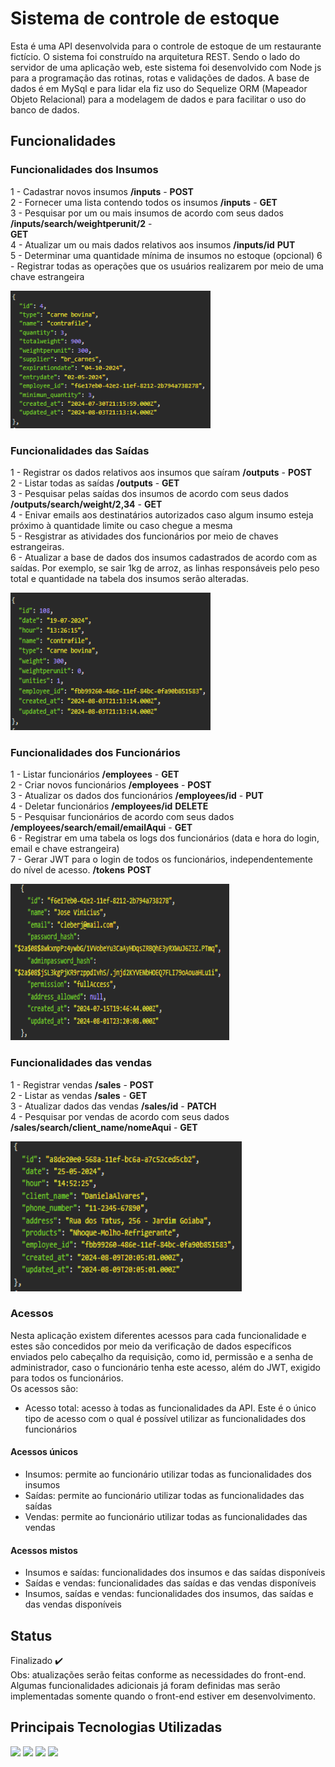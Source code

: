 # Sistema de controle de estoque
Esta é uma API desenvolvida para o controle de estoque de um restaurante fictício. O sistema foi construído na arquitetura
REST. Sendo o lado do servidor de uma aplicação web, este sistema foi desenvolvido com Node js para a programação das rotinas, rotas e validações de dados.
A base de dados é em MySql e para lidar ela fiz uso do Sequelize ORM (Mapeador Objeto Relacional) para a modelagem de dados e para facilitar o uso do banco de dados.

## Funcionalidades
### Funcionalidades dos Insumos

1 - Cadastrar novos insumos  <strong>/inputs</strong> - <strong>POST</strong> <br>
2 - Fornecer uma lista contendo todos os insumos  <strong>/inputs</strong> - <strong>GET</strong> <br>
3 - Pesquisar por um ou mais insumos de acordo com seus dados <strong>/inputs/search/weightperunit/2</strong> -   
    <strong>GET</strong> <br>
4 - Atualizar um ou mais dados relativos aos insumos <strong>/inputs/id</strong> <strong>PUT</strong> <br>
5 - Determinar uma quantidade mínima de insumos no estoque (opcional)
6 - Registrar todas as operações que os usuários realizarem por meio de uma chave estrangeira

<img src="https://github.com/LucasNasc3000/controle-de-estoque-restaurante/blob/master/requestExamples/inputs.PNG" height=220px width=320px>

### Funcionalidades das Saídas

1 - Registrar os dados relativos aos insumos que saíram <strong>/outputs</strong> - <strong>POST</strong> <br>
2 - Listar todas as saídas <strong>/outputs</strong> - <strong>GET</strong> <br>
3 - Pesquisar pelas saídas dos insumos de acordo com seus dados <strong>/outputs/search/weight/2,34</strong> - <strong>GET</strong> <br>
4 - Enivar emails aos destinatários autorizados caso algum insumo esteja próximo à quantidade limite ou caso chegue a mesma <br>
5 - Resgistrar as atividades dos funcionários por meio de chaves estrangeiras.<br>
6 - Atualizar a base de dados dos insumos cadastrados de acordo com as saídas. Por exemplo, se sair 1kg de arroz, as linhas responsáveis pelo peso total e quantidade na tabela dos insumos serão alteradas.

<img src="https://github.com/LucasNasc3000/controle-de-estoque-restaurante/blob/master/requestExamples/outputs.PNG" height=220px width=320px>

### Funcionalidades dos Funcionários

1 - Listar funcionários <strong>/employees</strong> - <strong>GET</strong> <br>
2 - Criar novos funcionários <strong>/employees</strong> - <strong>POST</strong> <br>
3 - Atualizar os dados dos funcionários <strong>/employees/id</strong> - <strong>PUT</strong> <br>
4 - Deletar funcionários <strong>/employees/id</strong> <strong>DELETE</strong> <br>
5 - Pesquisar funcionários de acordo com seus dados <strong>/employees/search/email/emailAqui</strong> -
 <strong>GET</strong> <br>
6 - Registrar em uma tabela os logs dos funcionários (data e hora do login, email e chave estrangeira) <br>
7 - Gerar JWT para o login de todos os funcionários, independentemente do nível de acesso. <strong>/tokens</strong> <strong>POST</strong> <br>

<img src="https://github.com/LucasNasc3000/controle-de-estoque-restaurante/blob/master/requestExamples/empl.PNG" height=250px width=350px>

### Funcionalidades das vendas

1 - Registrar vendas <strong>/sales</strong> - <strong>POST</strong> <br>
2 - Listar as vendas <strong>/sales</strong> - <strong>GET</strong> <br>
3 - Atualizar dados das vendas <strong>/sales/id</strong> - <strong>PATCH</strong> <br>
4 - Pesquisar por vendas de acordo com seus dados <strong>/sales/search/client_name/nomeAqui</strong> - <strong>GET</strong> <br>

<img src="https://github.com/LucasNasc3000/controle-de-estoque-restaurante/blob/master/requestExamples/Sales.PNG" height=240px width=370px> 

### Acessos

Nesta aplicação existem diferentes acessos para cada funcionalidade e estes são concedidos por meio da verificação de dados específicos enviados pelo cabeçalho da requisição, como id, permissão e a senha de administrador, caso o funcionário tenha este acesso, além do JWT, exigido para todos os funcionários.<br>Os acessos são:<br>
- Acesso total: acesso à todas as funcionalidades da API. Este é o único tipo de acesso com o qual é possível utilizar as funcionalidades dos funcionários <br>
#### Acessos únicos <br>
- Insumos: permite ao funcionário utilizar todas as funcionalidades dos insumos
- Saídas: permite ao funcionário utilizar todas as funcionalidades das saídas
- Vendas: permite ao funcionário utilizar todas as funcionalidades das vendas <br>
#### Acessos mistos <br>
- Insumos e saídas: funcionalidades dos insumos e das saídas disponíveis
- Saídas e vendas: funcionalidades das saídas e das vendas disponíveis
- Insumos, saídas e vendas: funcionalidades dos insumos, das saídas e das vendas disponíveis

## Status
Finalizado ✔️<br>
Obs: atualizações serão feitas conforme as necessidades do front-end. Algumas funcionalidades adicionais já foram definidas mas serão implementadas somente quando
o front-end estiver em desenvolvimento.

## Principais Tecnologias Utilizadas
<img src="https://cdn.jsdelivr.net/gh/devicons/devicon@latest/icons/nodejs/nodejs-original-wordmark.svg" hight=50px width=50px />
<img src="https://cdn.jsdelivr.net/gh/devicons/devicon@latest/icons/express/express-original-wordmark.svg" hight=50px width=50px />
<img src="https://cdn.jsdelivr.net/gh/devicons/devicon@latest/icons/mysql/mysql-original-wordmark.svg" hight=50px width=50px />
<img src="https://cdn.jsdelivr.net/gh/devicons/devicon@latest/icons/sequelize/sequelize-original-wordmark.svg" hight=50px width=50px />
